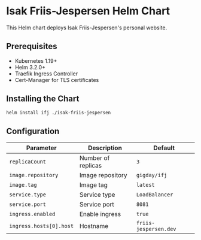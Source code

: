 # Isak Friis-Jespersen Helm Chart

This Helm chart deploys Isak Friis-Jespersen's personal website.

## Prerequisites

- Kubernetes 1.19+
- Helm 3.2.0+
- Traefik Ingress Controller
- Cert-Manager for TLS certificates

## Installing the Chart

```bash
helm install ifj ./isak-friis-jespersen
```

## Configuration

| Parameter | Description | Default |
|-----------|-------------|---------|
| `replicaCount` | Number of replicas | `3` |
| `image.repository` | Image repository | `gigday/ifj` |
| `image.tag` | Image tag | `latest` |
| `service.type` | Service type | `LoadBalancer` |
| `service.port` | Service port | `8081` |
| `ingress.enabled` | Enable ingress | `true` |
| `ingress.hosts[0].host` | Hostname | `friis-jespersen.dev` |
